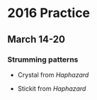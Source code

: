 
# 2016 Practice

## March 14-20

### Strumming patterns

- Crystal from *Haphazard*



- Stickit from *Haphazard*



